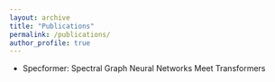 ```yaml
---
layout: archive
title: "Publications"
permalink: /publications/
author_profile: true
---
```


- Specformer: Spectral Graph Neural Networks Meet Transformers
